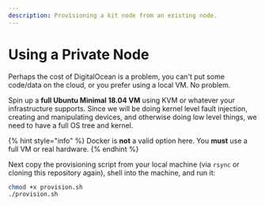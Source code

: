 ```yaml
---
description: Provisioning a kit node from an existing node.
---
```


# Using a Private Node

Perhaps the cost of DigitalOcean is a problem, you can't put some code/data on the cloud, or you prefer using a local VM. No problem.

Spin up a **full Ubuntu Minimal 18.04 VM** using KVM or whatever your infrastructure supports. Since we will be doing kernel level fault injection, creating and manipulating devices, and otherwise doing low level things, we need to have a full OS tree and kernel.

{% hint style="info" %}
Docker is **not** a valid option here. You **must** use a full VM or real hardware.
{% endhint %}

Next copy the provisioning script from your local machine \(via `rsync` or cloning this repository again\), shell into the machine, and run it:

```bash
chmod +x provision.sh
./provision.sh
```


